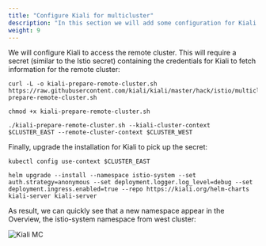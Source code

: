 ```yaml
---
title: "Configure Kiali for multicluster"
description: "In this section we will add some configuration for Kiali to start observing the remote cluster."
weight: 9
---
```


We will configure Kiali to access the remote cluster. This will require a secret (similar to the Istio secret) containing the credentials for Kiali to fetch information for the remote cluster:

```
curl -L -o kiali-prepare-remote-cluster.sh https://raw.githubusercontent.com/kiali/kiali/master/hack/istio/multicluster/kiali-prepare-remote-cluster.sh

chmod +x kiali-prepare-remote-cluster.sh

./kiali-prepare-remote-cluster.sh --kiali-cluster-context $CLUSTER_EAST --remote-cluster-context $CLUSTER_WEST
```

Finally, upgrade the installation for Kiali to pick up the secret:

```
kubectl config use-context $CLUSTER_EAST

helm upgrade --install --namespace istio-system --set auth.strategy=anonymous --set deployment.logger.log_level=debug --set deployment.ingress.enabled=true --repo https://kiali.org/helm-charts kiali-server kiali-server 
```

As result, we can quickly see that a new namespace appear in the Overview, the istio-system namespace from west cluster:

![Kiali MC](/images/mc-tutorial/03.png "Kiali MC")
